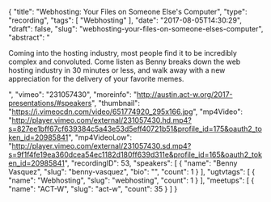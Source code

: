 {
  "title": "Webhosting: Your Files on Someone Else's Computer",
  "type": "recording",
  "tags": [
    "Webhosting"
  ],
  "date": "2017-08-05T14:30:29",
  "draft": false,
  "slug": "webhosting-your-files-on-someone-elses-computer",
  "abstract": "<p>Coming into the hosting industry, most people find it to be incredibly complex and convoluted. Come listen as Benny breaks down the web hosting industry in 30 minutes or less, and walk away with a new appreciation for the delivery of your favorite memes.</p>",
  "vimeo": "231057430",
  "moreinfo": "http://austin.act-w.org/2017-presentations/#speakers",
  "thumbnail": "https://i.vimeocdn.com/video/651774920_295x166.jpg",
  "mp4Video": "http://player.vimeo.com/external/231057430.hd.mp4?s=827ee1bff67cf639384c5a43e53d5eff40721b51&profile_id=175&oauth2_token_id=20985841",
  "mp4VideoLow": "http://player.vimeo.com/external/231057430.sd.mp4?s=9f1f4fe19ea360dcea54ec1182d180ff639d311e&profile_id=165&oauth2_token_id=20985841",
  "recordingID": 53,
  "speakers": [
    {
      "name": "Benny Vasquez",
      "slug": "benny-vasquez",
      "bio": "",
      "count": 1
    }
  ],
  "ugtvtags": [
    {
      "name": "Webhosting",
      "slug": "webhosting",
      "count": 1
    }
  ],
  "meetups": [
    {
      "name": "ACT-W",
      "slug": "act-w",
      "count": 35
    }
  ]
}